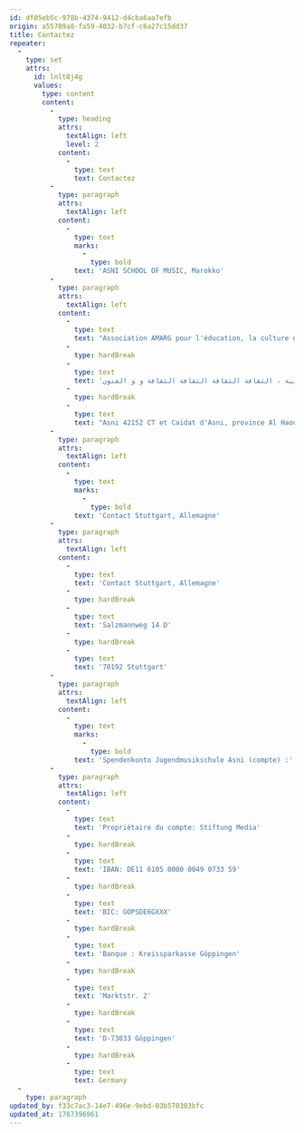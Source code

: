```yaml
---
id: df05eb5c-978b-4374-9412-d4cba6aa7efb
origin: a55709a8-fa59-4032-b7cf-c6a27c15dd37
title: Contactez
repeater:
  -
    type: set
    attrs:
      id: lnlt8j4g
      values:
        type: content
        content:
          -
            type: heading
            attrs:
              textAlign: left
              level: 2
            content:
              -
                type: text
                text: Contactez
          -
            type: paragraph
            attrs:
              textAlign: left
            content:
              -
                type: text
                marks:
                  -
                    type: bold
                text: 'ASNI SCHOOL OF MUSIC, Marokko'
          -
            type: paragraph
            attrs:
              textAlign: left
            content:
              -
                type: text
                text: "Association AMARG pour l'éducation, la culture et les arts,"
              -
                type: hardBreak
              -
                type: text
                text: 'جمعية أمارك للتربية للتربية للتربية ، الثقافة الثقافة الثقافة الثقافة و و الفنون'
              -
                type: hardBreak
              -
                type: text
                text: "Asni 42152 CT et Caidat d'Asni, province Al Haouz, Royaume du Maroc"
          -
            type: paragraph
            attrs:
              textAlign: left
            content:
              -
                type: text
                marks:
                  -
                    type: bold
                text: 'Contact Stuttgart, Allemagne'
          -
            type: paragraph
            attrs:
              textAlign: left
            content:
              -
                type: text
                text: 'Contact Stuttgart, Allemagne'
              -
                type: hardBreak
              -
                type: text
                text: 'Salzmannweg 14 D'
              -
                type: hardBreak
              -
                type: text
                text: '70192 Stuttgart'
          -
            type: paragraph
            attrs:
              textAlign: left
            content:
              -
                type: text
                marks:
                  -
                    type: bold
                text: 'Spendenkonto Jugendmusikschule Asni (compte) :'
          -
            type: paragraph
            attrs:
              textAlign: left
            content:
              -
                type: text
                text: 'Propriétaire du compte: Stiftung Media'
              -
                type: hardBreak
              -
                type: text
                text: 'IBAN: DE11 6105 0000 0049 0733 59'
              -
                type: hardBreak
              -
                type: text
                text: 'BIC: GOPSDE6GXXX'
              -
                type: hardBreak
              -
                type: text
                text: 'Banque : Kreissparkasse Göppingen'
              -
                type: hardBreak
              -
                type: text
                text: 'Marktstr. 2'
              -
                type: hardBreak
              -
                type: text
                text: 'D-73033 Göppingen'
              -
                type: hardBreak
              -
                type: text
                text: Germany
  -
    type: paragraph
updated_by: f33c7ac3-14e7-496e-9ebd-03b570383bfc
updated_at: 1707396961
---
```

